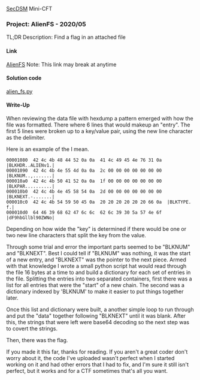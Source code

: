 [SecDSM](https://www.secdsm.org) Mini-CFT


### Project: AlienFS - 2020/05
TL;DR Description: Find a flag in an attached file

#### Link
[AlienFS](https://minictf.secdsm.org/may_alien/) Note: This link may break at anytime

#### Solution code
[alien_fs.py](alien_fs.py)

#### Write-Up

When reviewing the data file with hexdump a pattern emerged with how the file was formatted. There where 6 lines that 
would makeup an "entry". The first 5 lines were broken up to a key/value pair, using the new line character as the delimiter.

Here is an example of the I mean.

```
00001080  42 4c 4b 48 44 52 0a 0a  41 4c 49 45 4e 76 31 0a  |BLKHDR..ALIENv1.|
00001090  42 4c 4b 4e 55 4d 0a 0a  2c 00 00 00 00 00 00 00  |BLKNUM..,.......|
000010a0  42 4c 4b 50 41 52 0a 0a  1f 00 00 00 00 00 00 00  |BLKPAR..........|
000010b0  42 4c 4b 4e 45 58 54 0a  2d 00 00 00 00 00 00 00  |BLKNEXT.-.......|
000010c0  42 4c 4b 54 59 50 45 0a  20 20 20 20 20 20 66 0a  |BLKTYPE.      f.|
000010d0  64 46 39 68 62 47 6c 6c  62 6c 39 30 5a 57 4e 6f  |dF9hbGllbl90ZWNo|
```

Depending on how wide the "key" is determined if there would be one or two new line characters that split the key from the value.

Through some trial and error the important parts seemed to be "BLKNUM" and "BLKNEXT". Best I could tell if "BLKNUM" was 
nothing, it was the start of a new entry, and "BLKNEXT" was the pointer to the next piece. Armed with that knowledge I wrote
a small python script hat would read through the file 16 bytes at a time to and build a dictionary for each set of entries in
the file. Splitting the entries into two separated containers, first there was a list for all entries that were the "start"
of a new chain. The second was a dictionary indexed by 'BLKNUM' to make it easier to put things together later.

Once this list and dictionary were built, a another simple loop to run through and put the "data" together following "BLKNEXT"
until it was blank. After this, the strings that were left were base64 decoding so the next step was to covert the strings.


Then, there was the flag.

If you made it this far, thanks for reading. If you aren't a great coder don't worry about it, the code I've uploaded wasn't
perfect when I started working on it and had other errors that I had to fix, and I'm sure it still isn't perfect, but it works
and for a CTF sometimes that's all you want.